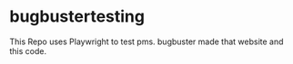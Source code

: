 # bugbustertesting
This Repo uses Playwright to test pms. bugbuster made that website and this code.
